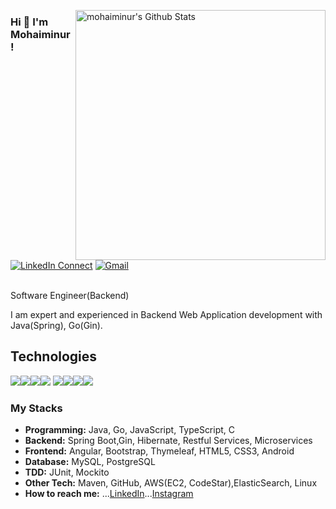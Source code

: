 
[<img align="right" width="400" src="https://github-readme-stats.vercel.app/api?username=mohaiminur&&show_icons=true&theme=tokyonight&count_private=true" alt="mohaiminur's Github Stats"/>](https://github.com/mohaiminur)

### Hi 👋 I'm Mohaiminur!
<!--
[![Twitter Follow](https://img.shields.io/badge/dynamic/json.svg?color=222244&labelColor=000000&logo=twitter&logoColor=f5f7fe&label=&query=%24[0].followers_count&url=https%3A%2F%2Fcdn.syndication.twimg.com%2Fwidgets%2Ffollowbutton%2Finfo.json%3Fscreen_names%3DMohaiminur&suffix=%20Followers)](https://twitter.com/mohaiminur404) -->
[![LinkedIn Connect](https://img.shields.io/badge/%20-Connect-black?color=222244&labelColor=000000&logo=linkedin&logoColor=f5f7fe)](https://www.linkedin.com/in/mohaiminur/)
[![Gmail](https://img.shields.io/badge/%20-Send%20Mail-black?color=222244&labelColor=000000&logo=gmail&logoColor=f5f7fe)](mailto:sifat404040@gmail.com?subject=From%20GitHub&&body=Hi,%20there.%20Found%20you%20on%20GitHub!%20Let's%20talk%20about...)

<br> Software Engineer(Backend)  <br />


I am expert and experienced in Backend Web Application development with Java(Spring), Go(Gin).


## Technologies
<img src="https://img.shields.io/badge/java-%23ED8B00.svg?&style=for-the-badge&logo=java&logoColor=white"/><img src="https://img.shields.io/badge/typescript%20-%23007ACC.svg?&style=for-the-badge&logo=typescript&logoColor=white"/><img src="https://img.shields.io/badge/spring%20-%236DB33F.svg?&style=for-the-badge&logo=spring&logoColor=white"/><img src="https://img.shields.io/badge/angular%20-%23DD0031.svg?&style=for-the-badge&logo=angular&logoColor=white"/>
 <img src="https://img.shields.io/badge/mysql-%2300f.svg?&style=for-the-badge&logo=mysql&logoColor=white"/><img src="https://img.shields.io/badge/bootstrap%20-%23563D7C.svg?&style=for-the-badge&logo=bootstrap&logoColor=white"/><img src="https://img.shields.io/badge/html5%20-%23E34F26.svg?&style=for-the-badge&logo=html5&logoColor=white"/><img src="https://img.shields.io/badge/css3%20-%231572B6.svg?&style=for-the-badge&logo=css3&logoColor=white"/>


### My Stacks
- <b>Programming:</b> Java, Go, JavaScript, TypeScript, C
- <b>Backend:</b> Spring Boot,Gin, Hibernate, Restful Services, Microservices
- <b>Frontend:</b> Angular, Bootstrap, Thymeleaf, HTML5, CSS3, Android
- <b>Database:</b> MySQL, PostgreSQL
- <b>TDD:</b> JUnit, Mockito
- <b>Other Tech:</b> Maven, GitHub, AWS(EC2, CodeStar),ElasticSearch, Linux
- <b>How to reach me:</b> ...[LinkedIn](https://www.linkedin.com/in/mohaiminur/)...[Instagram](https://www.instagram.com/_sifat404/)




<!--


### Things you should know about my skill

- 🔭 <b>Currently working on:</b> Spring Boot, Go
- 🌱 <b>Getting better at:</b> Java, Go
- 🤔 <b>Exploring:</b> Docker, Microservices
- 💬 <b>Ask me about:</b> Java, Javascript, Japanese, Sports
- 📫 <b>How to reach me:</b> ...[LinkedIn](https://www.linkedin.com/in/mohaiminur/)...[Instagram](https://www.instagram.com/sifat_404/)
**mohaiminur/mohaiminur** is a ✨ _special_ ✨ repository because its `README.md` (this file) appears on your GitHub profile.



 “Truth can only be found in one place: the code.”
 ― Robert C. Martin, Clean Code
 #### Happy coding!



Here are some ideas to get you started:
```md
lol
```
- 🔭 I’m currently working on ...
- 🌱 I’m currently learning ...
- 👯 I’m looking to collaborate on ...
- 🤔 I’m looking for help with ...
- 💬 Ask me about ...
- 📫 How to reach me: ...
- 😄 Pronouns: ...
- ⚡ Fun fact: ...
-->
